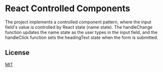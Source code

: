 
# React Controlled Components 

The project implements a controlled component pattern, where the input field's value is controlled by React state (name state). The handleChange function updates the name state as the user types in the input field, and the handleClick function sets the headingText state when the form is submitted.


## License

[MIT](https://choosealicense.com/licenses/mit/)

